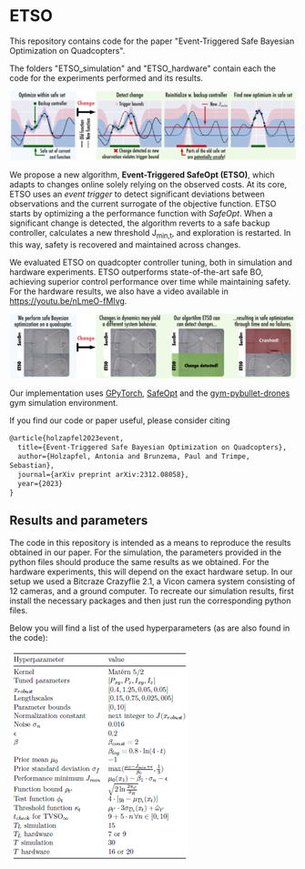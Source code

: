 # ETSO
This repository contains code for the paper "Event-Triggered Safe Bayesian Optimization on Quadcopters".

The folders "ETSO_simulation" and "ETSO_hardware" contain each the code for the experiments performed and its results.  

![ETSO intuition](https://github.com/antoHolz/ETSO/blob/main/ETSO_intuition_method.png)

We propose a new algorithm, **Event-Triggered SafeOpt (ETSO)**, which adapts to changes online solely relying on the observed costs. At its core, ETSO uses an *event trigger* to detect significant deviations between observations and the current surrogate of the objective function. ETSO starts by optimizing a the performance function with *SafeOpt*. When a significant change is detected, the algorithm reverts to a safe backup controller, calculates a new threshold J<sub>min,t</sub>, and exploration is restarted. In this way, safety is recovered and maintained across changes. 

We evaluated ETSO on quadcopter controller tuning, both in simulation and hardware experiments. ETSO outperforms state-of-the-art safe BO, achieving superior control performance over time while maintaining safety. For the hardware results, we also have a video available in https://youtu.be/nLmeO-fMIvg. 

![Header](https://github.com/antoHolz/ETSO/blob/main/ETSO_header_figure.png)

Our implementation uses [GPyTorch](https://gpytorch.ai), [SafeOpt](https://github.com/befelix/SafeOpt) and the [gym-pybullet-drones](https://github.com/utiasDSL/gym-pybullet-drones) gym simulation environment. 

If you find our code or paper useful, please consider citing
```
@article{holzapfel2023event,
  title={Event-Triggered Safe Bayesian Optimization on Quadcopters},
  author={Holzapfel, Antonia and Brunzema, Paul and Trimpe, Sebastian},
  journal={arXiv preprint arXiv:2312.08058},
  year={2023}
}
```

## Results and parameters

The code in this repository  is intended as a means to reproduce the results obtained in our paper. For the simulation, the parameters provided in the python files should produce the same results as we obtained. For the hardware experiments, this will depend on the exact hardware setup. In our setup we used a Bitcraze Crazyflie 2.1, a Vicon camera system consisting of 12 cameras, and a ground computer.
To recreate our simulation results, first install the necessary packages and then just run the corresponding python files. 

Below you will find a list of the used hyperparameters (as are also found in the code):

![Hyperparam](https://github.com/antoHolz/ETSO/blob/main/Hyperparameters%20ETSO.PNG)
